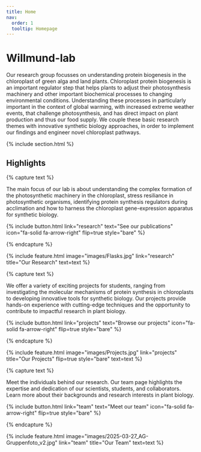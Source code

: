 ```yaml
---
title: Home
nav:
  order: 1
  tooltip: Homepage
---
```


# Willmund-lab


Our research group focusses on understanding protein biogenesis in the chloroplast of green alga and land plants. Chloroplast protein biogenesis is an important regulator step that helps plants to adjust their photosynthesis machinery and other important biochemical processes to changing environmental conditions. Understanding these processes in particularly important in the context of global warming, with increased extreme weather events, that challenge photosynthesis, and has direct impact on plant production and thus our food supply. We couple these basic research themes with innovative synthetic biology approaches, in order to implement our findings and engineer novel chloroplast pathways.

{% include section.html %}

## Highlights

{% capture text %}

The main focus of our lab is about understanding the complex formation of the photosynthetic machinery in the chloroplast, stress resiliance in photosynthetic organisms, identifying protein synthesis regulators during acclimation and how to harness the chloroplast gene-expression apparatus for synthetic biology. 

{%
  include button.html
  link="research"
  text="See our publications"
  icon="fa-solid fa-arrow-right"
  flip=true
  style="bare"
%}

{% endcapture %}

{%
  include feature.html
  image="images/Flasks.jpg"
  link="research"
  title="Our Research"
  text=text
%}

{% capture text %}

We offer a variety of exciting projects for students, ranging from investigating the molecular mechanisms of protein synthesis in chloroplasts to developing innovative tools for synthetic biology. Our projects provide hands-on experience with cutting-edge techniques and the opportunity to contribute to impactful research in plant biology.

{%
  include button.html
  link="projects"
  text="Browse our projects"
  icon="fa-solid fa-arrow-right"
  flip=true
  style="bare"
%}

{% endcapture %}

{%
  include feature.html
  image="images/Projects.jpg"
  link="projects"
  title="Our Projects"
  flip=true
  style="bare"
  text=text
%}

{% capture text %}

Meet the individuals behind our research. Our team page highlights the expertise and dedication of our scientists, students, and collaborators. Learn more about their backgrounds and research interests in plant biology.


{%
  include button.html
  link="team"
  text="Meet our team"
  icon="fa-solid fa-arrow-right"
  flip=true
  style="bare"
%}

{% endcapture %}

{%
  include feature.html
  image="images/2025-03-27_AG-Gruppenfoto_v2.jpg"
  link="team"
  title="Our Team"
  text=text
%}
